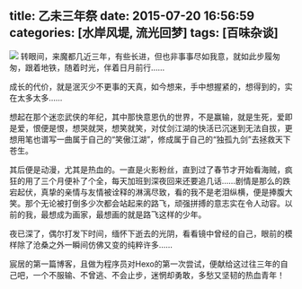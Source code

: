 title: 乙未三年祭
date: 2015-07-20 16:56:59
categories: [水岸风堤, 流光回梦]
tags: [百味杂谈]
---
![](/img/normal/liangxiao.jpg)
转眼间，来魔都几近三年，有些长进，但也非事事尽如我意，就如此步履匆匆，跟着地铁，随着时光，伴着日月前行……

成长的代价，就是泯灭少不更事的天真，如今想来，手中想握紧的，想得到的，实在太多太多……

想起在那个迷恋武侠的年纪，其中那快意恩仇的世界，不是赢输，就是生死，爱即是爱，恨便是恨，想哭就哭，想笑就笑，对仗剑江湖的快活已沉迷到无法自拔，更想用笔也谱写一曲属于自己的“笑傲江湖”，修成属于自己的“独孤九剑”去拯救天下苍生。

其后便是动漫，尤其是热血的。一直是火影粉丝，直到过了春节才开始看海贼，疯狂的用了三个月便补了个全，每天加班到深夜回来还要追几话……剧情是那么的跌宕起伏，真挚的亲情与友情被诠释的淋漓尽致，看的我不是老泪纵横，便是捧腹大笑。那个无论被打倒多少次都会站起来的路飞，顽强拼搏的意志实在令人动容。以前的我，最想成为画家，最想画的就是路飞这样的少年。

夜已深了，偶尔打发下时间，缅怀下逝去的光阴，看看镜中曾经的自己，眼前的模样除了沧桑之外一瞬间仿佛又变的纯粹许多……

宸居的第一篇博客，且做为程序员对Hexo的第一次尝试，便献给这过往三年的自己吧，一个不服输、不曾逃、不会止步，迷惘却勇敢，多愁又坚韧的热血青年！

	